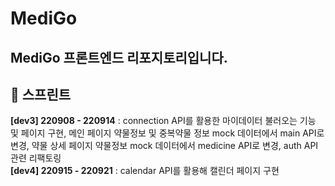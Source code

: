 # MediGo

## MediGo 프론트엔드 리포지토리입니다.

## 📜 스프린트
**[dev3] 220908 - 220914** : connection API를 활용한 마이데이터 불러오는 기능 및 페이지 구현, 메인 페이지 약물정보 및 중복약물 정보 mock 데이터에서 main API로 변경, 약물 상세 페이지 약물정보 mock 데이터에서 medicine API로 변경, auth API 관련 리팩토링
<br/>
**[dev4] 220915 - 220921** : calendar API를 활용해 캘린더 페이지 구현
